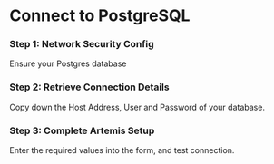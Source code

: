 # Connect to PostgreSQL

### Step 1: Network Security Config

Ensure your Postgres database 

### Step 2: Retrieve Connection Details

Copy down the Host Address, User and Password of your database.

### Step 3: Complete Artemis Setup

Enter the required values into the form, and test connection.

